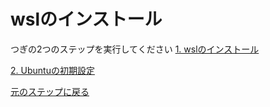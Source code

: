 # wslのインストール

つぎの2つのステップを実行してください
[1. wslのインストール](https://zenn.dev/claustra01/articles/d5b31d0ffa0eb2#wsl2%E3%81%AE%E3%82%A4%E3%83%B3%E3%82%B9%E3%83%88%E3%83%BC%E3%83%AB)


[2. Ubuntuの初期設定](https://zenn.dev/claustra01/articles/d5b31d0ffa0eb2#ubuntu%E3%81%AE%E5%88%9D%E6%9C%9F%E8%A8%AD%E5%AE%9A)


[元のステップに戻る](./step2.md)